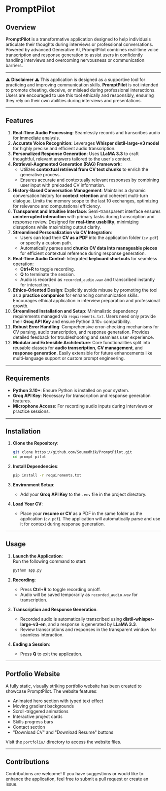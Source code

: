 # PromptPilot

## Overview

**PromptPilot** is a transformative application designed to help individuals articulate their thoughts during interviews or professional conversations. Powered by advanced Generative AI, PromptPilot combines real-time voice transcription and response generation to assist users in confidently handling interviews and overcoming nervousness or communication barriers.

---

⚠️ **Disclaimer** ⚠️
This application is designed as a supportive tool for practicing and improving communication skills. **PromptPilot** is not intended to promote cheating, deceive, or mislead during professional interactions. Users are encouraged to use this tool ethically and responsibly, ensuring they rely on their own abilities during interviews and presentations.

---

## Features

1. **Real-Time Audio Processing**: Seamlessly records and transcribes audio for immediate analysis.  
2. **Accurate Voice Recognition**: Leverages **Whisper distil-large-v3 model** for highly precise and efficient audio transcription.  
3. **Personalized Response Generation**: Uses **LLaMA 3.3** to craft thoughtful, relevant answers tailored to the user's context.  
4. **Retrieval-Augmented Generation (RAG) Framework**:  
   - Utilizes **contextual retrieval from CV text chunks** to enrich the generative process.  
   - Ensures accurate and contextually relevant responses by combining user input with preloaded CV information.  
5. **History-Based Conversation Management**: Maintains a dynamic conversation history for **context retention** and coherent multi-turn dialogue. Limits the memory scope to the last 10 exchanges, optimizing for relevance and computational efficiency.  
6. **Transparent and Intuitive Interface**: Semi-transparent interface ensures **uninterrupted interaction** with primary tasks during transcription and response review. Designed for **real-time usability**, minimizing disruptions while maximizing output clarity.  
7. **Streamlined Personalization via CV Integration**:  
   - Users can load their **CV as a PDF** into the application folder (`cv.pdf`) or specify a custom path.  
   - Automatically parses and **chunks CV data into manageable pieces** for efficient contextual reference during response generation.  
8. **Real-Time Audio Control**: Integrated **keyboard shortcuts** for seamless operation:  
   - **Ctrl+R** to toggle recording.  
   - **Q** to terminate the session.  
   - Audio is recorded as `recorded_audio.wav` and transcribed instantly for interaction.  
9. **Ethics-Oriented Design**: Explicitly avoids misuse by promoting the tool as a **practice companion** for enhancing communication skills. Encourages ethical application in interview preparation and professional growth.  
10. **Streamlined Installation and Setup**: Minimalistic dependency requirements managed via `requirements.txt`. Users need only provide their **Groq API Key** and ensure Python 3.10+ compatibility.  
11. **Robust Error Handling**: Comprehensive error-checking mechanisms for CV parsing, audio transcription, and response generation. Provides detailed feedback for troubleshooting and seamless user experience.  
12. **Modular and Extensible Architecture**: Core functionalities split into reusable classes for **audio transcription**, **CV management**, and **response generation**. Easily extensible for future enhancements like multi-language support or custom prompt engineering.

---

## Requirements

- **Python 3.10+**: Ensure Python is installed on your system.  
- **Groq API Key**: Necessary for transcription and response generation features.  
- **Microphone Access**: For recording audio inputs during interviews or practice sessions.  

---

## Installation

1. **Clone the Repository**:  
   ```bash  
   git clone https://github.com/Soumedhik/PromptPilot.git 
   cd prompt-pilot  
   ```  

2. **Install Dependencies**:  
   ```bash  
   pip install -r requirements.txt  
   ```  

3. **Environment Setup**:  
   - Add your **Groq API Key** to the `.env` file in the project directory.  

4. **Load Your CV**:  
   - Place your **resume or CV** as a PDF in the same folder as the application (`cv.pdf`). The application will automatically parse and use it for context during response generation.

---

## Usage

1. **Launch the Application**:  
   Run the following command to start:  
   ```bash  
   python app.py  
   ```  

2. **Recording**:  
   - Press **Ctrl+R** to toggle recording on/off.  
   - Audio will be saved temporarily as `recorded_audio.wav` for transcription.  

3. **Transcription and Response Generation**:  
   - Recorded audio is automatically transcribed using **distil-whisper-large-v3-en**, and a response is generated by **LLaMA 3.3**.  
   - Review transcriptions and responses in the transparent window for seamless interaction.  

4. **Ending a Session**:  
   - Press **Q** to exit the application.  

---

## Portfolio Website

A fully static, visually striking portfolio website has been created to showcase PromptPilot. The website features:
- Animated hero section with typed text effect
- Moving gradient backgrounds
- Scroll-triggered animations
- Interactive project cards
- Skills progress bars
- Contact section
- "Download CV" and "Download Resume" buttons

Visit the `portfolio/` directory to access the website files.

---

## Contributions
Contributions are welcome! If you have suggestions or would like to enhance the application, feel free to submit a pull request or create an issue.


